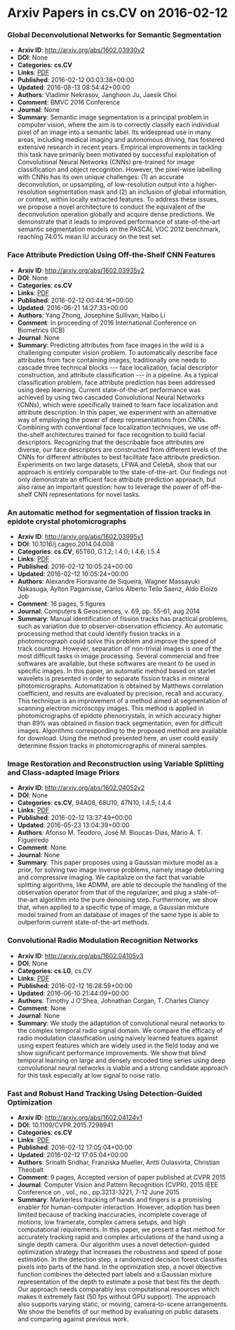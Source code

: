 # Arxiv Papers in cs.CV on 2016-02-12
### Global Deconvolutional Networks for Semantic Segmentation
- **Arxiv ID**: http://arxiv.org/abs/1602.03930v2
- **DOI**: None
- **Categories**: **cs.CV**
- **Links**: [PDF](http://arxiv.org/pdf/1602.03930v2)
- **Published**: 2016-02-12 00:03:38+00:00
- **Updated**: 2016-08-13 08:54:42+00:00
- **Authors**: Vladimir Nekrasov, Janghoon Ju, Jaesik Choi
- **Comment**: BMVC 2016 Conference
- **Journal**: None
- **Summary**: Semantic image segmentation is a principal problem in computer vision, where the aim is to correctly classify each individual pixel of an image into a semantic label. Its widespread use in many areas, including medical imaging and autonomous driving, has fostered extensive research in recent years. Empirical improvements in tackling this task have primarily been motivated by successful exploitation of Convolutional Neural Networks (CNNs) pre-trained for image classification and object recognition. However, the pixel-wise labelling with CNNs has its own unique challenges: (1) an accurate deconvolution, or upsampling, of low-resolution output into a higher-resolution segmentation mask and (2) an inclusion of global information, or context, within locally extracted features. To address these issues, we propose a novel architecture to conduct the equivalent of the deconvolution operation globally and acquire dense predictions. We demonstrate that it leads to improved performance of state-of-the-art semantic segmentation models on the PASCAL VOC 2012 benchmark, reaching 74.0% mean IU accuracy on the test set.



### Face Attribute Prediction Using Off-the-Shelf CNN Features
- **Arxiv ID**: http://arxiv.org/abs/1602.03935v2
- **DOI**: None
- **Categories**: **cs.CV**
- **Links**: [PDF](http://arxiv.org/pdf/1602.03935v2)
- **Published**: 2016-02-12 00:44:16+00:00
- **Updated**: 2016-06-21 14:27:33+00:00
- **Authors**: Yang Zhong, Josephine Sullivan, Haibo Li
- **Comment**: In proceeding of 2016 International Conference on Biometrics (ICB)
- **Journal**: None
- **Summary**: Predicting attributes from face images in the wild is a challenging computer vision problem. To automatically describe face attributes from face containing images, traditionally one needs to cascade three technical blocks --- face localization, facial descriptor construction, and attribute classification --- in a pipeline. As a typical classification problem, face attribute prediction has been addressed using deep learning. Current state-of-the-art performance was achieved by using two cascaded Convolutional Neural Networks (CNNs), which were specifically trained to learn face localization and attribute description. In this paper, we experiment with an alternative way of employing the power of deep representations from CNNs. Combining with conventional face localization techniques, we use off-the-shelf architectures trained for face recognition to build facial descriptors. Recognizing that the describable face attributes are diverse, our face descriptors are constructed from different levels of the CNNs for different attributes to best facilitate face attribute prediction. Experiments on two large datasets, LFWA and CelebA, show that our approach is entirely comparable to the state-of-the-art. Our findings not only demonstrate an efficient face attribute prediction approach, but also raise an important question: how to leverage the power of off-the-shelf CNN representations for novel tasks.



### An automatic method for segmentation of fission tracks in epidote crystal photomicrographs
- **Arxiv ID**: http://arxiv.org/abs/1602.03995v1
- **DOI**: 10.1016/j.cageo.2014.04.008
- **Categories**: **cs.CV**, 65T60, G.1.2; I.4.0; I.4.6; I.5.4
- **Links**: [PDF](http://arxiv.org/pdf/1602.03995v1)
- **Published**: 2016-02-12 10:05:24+00:00
- **Updated**: 2016-02-12 10:05:24+00:00
- **Authors**: Alexandre Fioravante de Siqueira, Wagner Massayuki Nakasuga, Aylton Pagamisse, Carlos Alberto Tello Saenz, Aldo Eloizo Job
- **Comment**: 16 pages, 5 figures
- **Journal**: Computers & Geosciences, v. 69, pp. 55-61, aug 2014
- **Summary**: Manual identification of fission tracks has practical problems, such as variation due to observer-observation efficiency. An automatic processing method that could identify fission tracks in a photomicrograph could solve this problem and improve the speed of track counting. However, separation of non-trivial images is one of the most difficult tasks in image processing. Several commercial and free softwares are available, but these softwares are meant to be used in specific images. In this paper, an automatic method based on starlet wavelets is presented in order to separate fission tracks in mineral photomicrographs. Automatization is obtained by Matthews correlation coefficient, and results are evaluated by precision, recall and accuracy. This technique is an improvement of a method aimed at segmentation of scanning electron microscopy images. This method is applied in photomicrographs of epidote phenocrystals, in which accuracy higher than 89% was obtained in fission track segmentation, even for difficult images. Algorithms corresponding to the proposed method are available for download. Using the method presented here, an user could easily determine fission tracks in photomicrographs of mineral samples.



### Image Restoration and Reconstruction using Variable Splitting and Class-adapted Image Priors
- **Arxiv ID**: http://arxiv.org/abs/1602.04052v2
- **DOI**: None
- **Categories**: **cs.CV**, 94A08, 68U10, 47N10, I.4.5; I.4.4
- **Links**: [PDF](http://arxiv.org/pdf/1602.04052v2)
- **Published**: 2016-02-12 13:37:49+00:00
- **Updated**: 2016-05-23 13:04:39+00:00
- **Authors**: Afonso M. Teodoro, José M. Bioucas-Dias, Mário A. T. Figueiredo
- **Comment**: None
- **Journal**: None
- **Summary**: This paper proposes using a Gaussian mixture model as a prior, for solving two image inverse problems, namely image deblurring and compressive imaging. We capitalize on the fact that variable splitting algorithms, like ADMM, are able to decouple the handling of the observation operator from that of the regularizer, and plug a state-of-the-art algorithm into the pure denoising step. Furthermore, we show that, when applied to a specific type of image, a Gaussian mixture model trained from an database of images of the same type is able to outperform current state-of-the-art methods.



### Convolutional Radio Modulation Recognition Networks
- **Arxiv ID**: http://arxiv.org/abs/1602.04105v3
- **DOI**: None
- **Categories**: **cs.LG**, cs.CV
- **Links**: [PDF](http://arxiv.org/pdf/1602.04105v3)
- **Published**: 2016-02-12 16:28:59+00:00
- **Updated**: 2016-06-10 21:44:09+00:00
- **Authors**: Timothy J O'Shea, Johnathan Corgan, T. Charles Clancy
- **Comment**: None
- **Journal**: None
- **Summary**: We study the adaptation of convolutional neural networks to the complex temporal radio signal domain. We compare the efficacy of radio modulation classification using naively learned features against using expert features which are widely used in the field today and we show significant performance improvements. We show that blind temporal learning on large and densely encoded time series using deep convolutional neural networks is viable and a strong candidate approach for this task especially at low signal to noise ratio.



### Fast and Robust Hand Tracking Using Detection-Guided Optimization
- **Arxiv ID**: http://arxiv.org/abs/1602.04124v1
- **DOI**: 10.1109/CVPR.2015.7298941
- **Categories**: **cs.CV**
- **Links**: [PDF](http://arxiv.org/pdf/1602.04124v1)
- **Published**: 2016-02-12 17:05:04+00:00
- **Updated**: 2016-02-12 17:05:04+00:00
- **Authors**: Srinath Sridhar, Franziska Mueller, Antti Oulasvirta, Christian Theobalt
- **Comment**: 9 pages, Accepted version of paper published at CVPR 2015
- **Journal**: Computer Vision and Pattern Recognition (CVPR), 2015 IEEE
  Conference on , vol., no., pp.3213-3221, 7-12 June 2015
- **Summary**: Markerless tracking of hands and fingers is a promising enabler for human-computer interaction. However, adoption has been limited because of tracking inaccuracies, incomplete coverage of motions, low framerate, complex camera setups, and high computational requirements. In this paper, we present a fast method for accurately tracking rapid and complex articulations of the hand using a single depth camera. Our algorithm uses a novel detection-guided optimization strategy that increases the robustness and speed of pose estimation. In the detection step, a randomized decision forest classifies pixels into parts of the hand. In the optimization step, a novel objective function combines the detected part labels and a Gaussian mixture representation of the depth to estimate a pose that best fits the depth. Our approach needs comparably less computational resources which makes it extremely fast (50 fps without GPU support). The approach also supports varying static, or moving, camera-to-scene arrangements. We show the benefits of our method by evaluating on public datasets and comparing against previous work.



